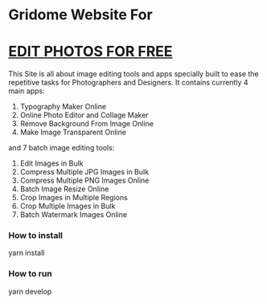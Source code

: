 # Gridome Website For 
# <a href="https://editphotosforfree.com">EDIT PHOTOS FOR FREE</a>

This Site is all about image editing tools and apps specially built to ease the repetitive tasks for Photographers and Designers. It contains currently 4 main apps:

1. Typography Maker Online
2. Online Photo Editor and Collage Maker
3. Remove Background From Image Online
4. Make Image Transparent Online

and 7 batch image editing tools:

1. Edit Images in Bulk
2. Compress Multiple JPG Images in Bulk
3. Compress Multiple PNG Images Online
4. Batch Image Resize Online
5. Crop Images in Multiple Regions
6. Crop Multiple Images in Bulk
7. Batch Watermark Images Online

### How to install

yarn install

### How to run

yarn develop
